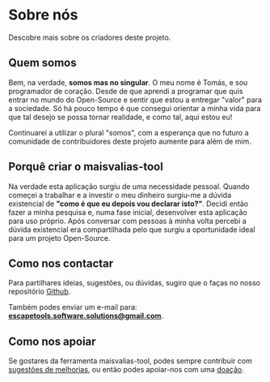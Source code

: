 # Sobre nós

Descobre mais sobre os criadores deste projeto.

## Quem somos

Bem, na verdade, **somos mas no singular**. O meu nome é Tomás,
e sou programador de coração. Desde de que aprendi a programar que
quis entrar no mundo do Open-Source e sentir que estou a entregar
"valor" para a sociedade. Só há pouco tempo é que consegui orientar
a minha vida para que tal desejo se possa tornar realidade, e como
tal, aqui estou eu!

Continuarei a utilizar o plural "somos", com a esperança que no futuro a comunidade de contribuidores deste projeto aumente para além de mim.

## Porquê criar o **maisvalias-tool**

Na verdade esta aplicação surgiu de uma necessidade pessoal. Quando
começei a trabalhar e a investir o meu dinheiro surgiu-me a dúvida
existencial de **"como é que eu depois vou declarar isto?"**. Decidi
então fazer a minha pesquisa e, numa fase inicial, desenvolver esta
aplicação para uso próprio. Após conversar com pessoas à minha volta
percebi a dúvida existencial era compartilhada pelo que surgiu a
oportunidade ideal para um projeto Open-Source.

## Como nos contactar

Para partilhares ideias, sugestões, ou dúvidas, sugiro que o faças
no nosso repositório [Github](https://github.com/Tomas-Silva-PT/maisvalias-tool/issues).

Também podes enviar um e-mail para: **[escapetools.software.solutions@gmail.com](mailto:escapetools.software.solutions@gmail.com)**.

## Como nos apoiar

Se gostares da ferramenta maisvalias-tool, podes sempre contribuir com [sugestões de melhorias](/faq#como-posso-contribuir-para-o-projeto), ou então podes apoiar-nos com uma [doação](/donate).
